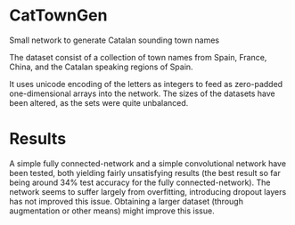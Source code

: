 # CatTownGen
Small network to generate Catalan sounding town names

The dataset consist of a collection of town names from Spain, France, China, and the Catalan speaking regions of Spain. 

It uses unicode encoding of the letters as integers to feed as zero-padded one-dimensional arrays into the network. The sizes of the datasets have been altered, as the sets were quite unbalanced. 

# Results

A simple fully connected-network and a simple convolutional network have been tested, both yielding fairly unsatisfying results (the best result so far being around 34% test accuracy for the fully connected-network). The network seems to suffer largely from overfitting, introducing dropout layers has not improved this issue. Obtaining a larger dataset (through augmentation or other means) might improve this issue.
